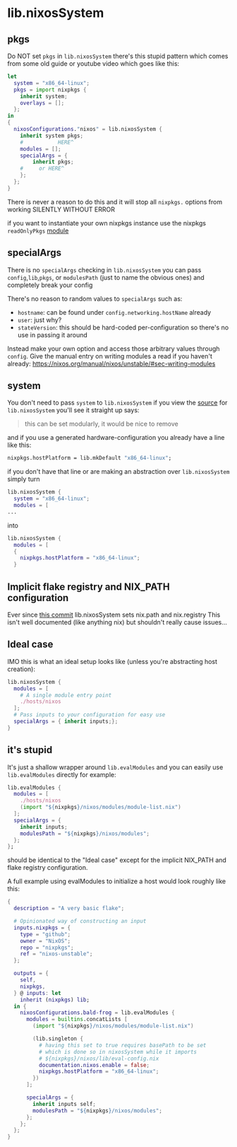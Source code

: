 # lib.nixosSystem

## pkgs

Do NOT set `pkgs` in `lib.nixosSystem`
there's this stupid pattern which comes from some old guide or youtube video which goes like this:

```nix
let
  system = "x86_64-linux";
  pkgs = import nixpkgs {
    inherit system;
    overlays = [];
  };
in
{
  nixosConfigurations."nixos" = lib.nixosSystem {
    inherit system pkgs;
    #           HERE^
    modules = [];
    specialArgs = {
        inherit pkgs;
    #     or HERE^
    };
  };
}
```

There is never a reason to do this and it will stop all `nixpkgs.` options from working SILENTLY WITHOUT ERROR

if you want to instantiate your own nixpkgs instance use the nixpkgs `readOnlyPkgs`
[module](https://github.com/NixOS/nixpkgs/blob/ba10489eae3b2b2f665947b516e7043594a235c8/flake.nix#L61-L72)

## specialArgs

There is no `specialArgs` checking in `lib.nixosSystem`
you can pass `config`,`lib`,`pkgs`, or `modulesPath` (just to name the obvious ones) and completely break your config

There's no reason to random values to `specialArgs` such as:

- `hostname`: can be found under `config.networking.hostName` already
- `user`: just why?
- `stateVersion`: this should be hard-coded per-configuration so there's no use in passing it around

Instead make your own option and access those arbitrary values through `config`.
Give the manual entry on writing modules a read if you haven't already:
https://nixos.org/manual/nixos/unstable/#sec-writing-modules

## system

You don't need to pass `system` to `lib.nixosSystem`
if you view the [source](https://github.com/NixOS/nixpkgs/blob/ba10489eae3b2b2f665947b516e7043594a235c8/nixos/lib/eval-config.nix#L12-L15)
for `lib.nixosSystem` you'll see it straight up says:

> this can be set modularly, it would be nice to remove

and if you use a generated hardware-configuration you already have a line like this:

```nix
nixpkgs.hostPlatform = lib.mkDefault "x86_64-linux";
```

if you don't have that line or are making an abstraction over `lib.nixosSystem`
simply turn

```nix
lib.nixosSystem {
  system = "x86_64-linux";
  modules = [
...
```

into

```nix
lib.nixosSystem {
  modules = [
  {
    nixpkgs.hostPlatform = "x86_64-linux";
  }
```

## Implicit flake registry and NIX_PATH configuration

Ever since [this commit](https://github.com/NixOS/nixpkgs/commit/e456032addae76701eb17e6c03fc515fd78ad74f)
lib.nixosSystem sets nix.path and nix.registry This isn't well documented (like anything nix)
but shouldn't really cause issues...

## Ideal case

IMO this is what an ideal setup looks like (unless you're abstracting host creation):

```nix
lib.nixosSystem {
  modules = [
    # A single module entry point
    ./hosts/nixos
  ];
  # Pass inputs to your configuration for easy use
  specialArgs = { inherit inputs;};
}
```

## it's stupid

It's just a shallow wrapper around `lib.evalModules` and you can easily use `lib.evalModules` directly for example:

```nix
lib.evalModules {
  modules = [
    ./hosts/nixos
    (import "${nixpkgs}/nixos/modules/module-list.nix")
  ];
  specialArgs = {
    inherit inputs;
    modulesPath = "${nixpkgs}/nixos/modules";
  };
};
```

should be identical to the "Ideal case" except for the implicit NIX_PATH and flake registry configuration.

A full example using evalModules to initialize a host would look roughly like
this:

```nix
{
  description = "A very basic flake";

  # Opinionated way of constructing an input
  inputs.nixpkgs = {
    type = "github";
    owner = "NixOS";
    repo = "nixpkgs";
    ref = "nixos-unstable";
  };

  outputs = {
    self,
    nixpkgs,
  } @ inputs: let
    inherit (nixpkgs) lib;
  in {
    nixosConfigurations.bald-frog = lib.evalModules {
      modules = builtins.concatLists [
        (import "${nixpkgs}/nixos/modules/module-list.nix")

        (lib.singleton {
          # having this set to true requires basePath to be set
          # which is done so in nixosSystem while it imports
          # ${nixpkgs}/nixos/lib/eval-config.nix
          documentation.nixos.enable = false;
          nixpkgs.hostPlatform = "x86_64-linux";
        })
      ];

      specialArgs = {
        inherit inputs self;
        modulesPath = "${nixpkgs}/nixos/modules";
      };
    };
  };
}
```
